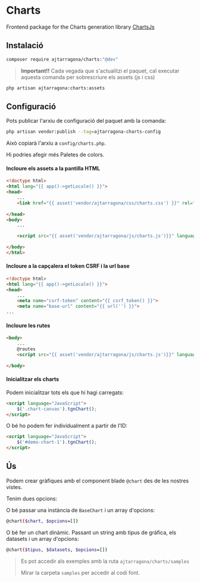 # Charts

Frontend package for the Charts generation library [ChartsJs](https://www.chartjs.org/)

## Instalació

```bash
composer require ajtarragona/charts:"@dev"
```

> **Important!!** Cada vegada que s'actualitzi el paquet, cal executar aquesta comanda per sobrescriure els assets (js i css)
```bash
php artisan ajtarragona:charts:assets
```


## Configuració

Pots publicar l'arxiu de configuració del paquet amb la comanda:

```bash
php artisan vendor:publish --tag=ajtarragona-charts-config
```

Això copiarà l'arxiu a `config/charts.php`.

Hi podries afegir més Paletes de colors.

#### Incloure els assets a la pantilla HTML
```html
<!doctype html>
<html lang="{{ app()->getLocale() }}">
<head>
	...
    <link href="{{ asset('vendor/ajtarragona/css/charts.css') }}" rel="stylesheet">
	
</head>
<body>
    ...

    <script src="{{ asset('vendor/ajtarragona/js/charts.js')}}" language="JavaScript"></script>
	
</body>
</html>
```


#### Incloure a la capçalera el token CSRF i la url base
```html
<!doctype html>
<html lang="{{ app()->getLocale() }}">
<head>
    ...
    <meta name="csrf-token" content="{{ csrf_token() }}">
	<meta name="base-url" content="{{ url('') }}">
...
```

#### Incloure les rutes
```html
<body>
    ...
    @routes
    <script src="{{ asset('vendor/ajtarragona/js/charts.js')}}" language="JavaScript"></script>
	
</body>
```
#### Inicialitzar els charts
Podem inicialitzar tots els que hi hagi carregats:
```html
<script language="JavaScript">
	$('.chart-canvas').tgnChart();
</script>
```	
O bé ho podem fer individualment a partir de l'ID:
```html
<script language="JavaScript">
	$('#demo-chart-1').tgnChart();
</script>
```	


## Ús

Podem crear gràfiques amb el component blade `@chart`
des de les nostres vistes.

Tenim dues opcions:

O bé passar una instància de `BaseChart` i un array d'opcions:<br/>
```bash
@chart($chart, $opcions=[])
```

O bé fer un chart dinàmic. Passant un string amb tipus de gràfica, els datasets i un array d'opcions:

```bash
@chart($tipus, $datasets, $opcions=[])
```


> Es pot accedir als exemples amb la ruta `ajtarragona/charts/samples`
>
> Mirar la carpeta `samples` per accedir al codi font.